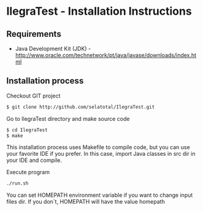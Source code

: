 # IlegraTest - Installation Instructions

## Requirements

* Java Development Kit (JDK) - http://www.oracle.com/technetwork/pt/java/javase/downloads/index.html 

## Installation process

Checkout GIT project
```bash
$ git clone http://github.com/selatotal/IlegraTest.git
```


Go to IlegraTest directory and make source code
```bash
$ cd IlegraTest
$ make
```
This installation process uses Makefile to compile code, but you can use your favorite IDE if you prefer. In this case, import Java classes in src dir in your IDE and compile. 

Execute program
```bash
./run.sh
```

You can set HOMEPATH environment variable if you want to change input files dir. If you don`t, HOMEPATH will have the value homepath
